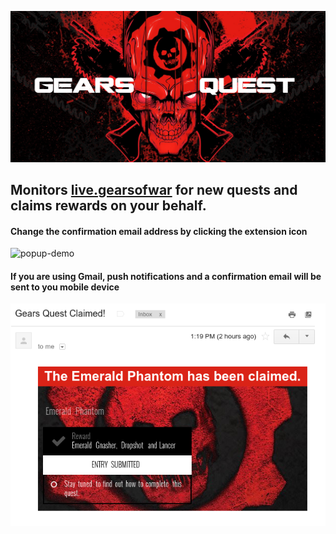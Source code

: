 ![logo](https://github.com/TheanosLearning/GearsQuest/raw/master/images/gears-quest-logo.png)

## Monitors [live.gearsofwar](http://live.gearsofwar.com/) for new quests and claims rewards on your behalf.

#### Change the confirmation email address by clicking the extension icon
![popup-demo](https://media.giphy.com/media/zeKBFQXfuO7ba/giphy.gif)

#### If you are using Gmail, push notifications and a confirmation email will be sent to you mobile device
![email](https://github.com/TheanosLearning/GearsQuest/raw/master/images/email-notification-mobile.png)
